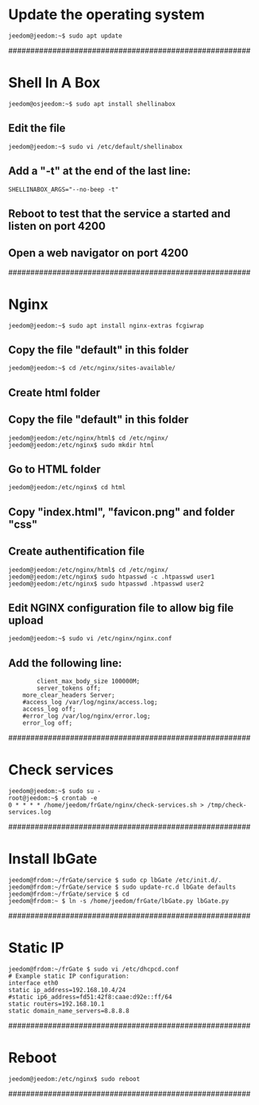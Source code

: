 # Update the operating system
```
jeedom@jeedom:~$ sudo apt update
```

#######################################################
# Shell In A Box
```shell
jeedom@osjeedom:~$ sudo apt install shellinabox
```
## Edit the file 
```shell
jeedom@jeedom:~$ sudo vi /etc/default/shellinabox
```
## Add a "-t" at the end of the last line:
```shell
SHELLINABOX_ARGS="--no-beep -t"
```
## Reboot to test that the service a started and listen on port 4200
## Open a web navigator on port 4200

#######################################################
# Nginx
```shell
jeedom@jeedom:~$ sudo apt install nginx-extras fcgiwrap
```
## Copy the file "default" in this folder
```shell
jeedom@jeedom:~$ cd /etc/nginx/sites-available/
```
## Create html folder
## Copy the file "default" in this folder
```shell
jeedom@jeedom:/etc/nginx/html$ cd /etc/nginx/
jeedom@jeedom:/etc/nginx$ sudo mkdir html
```
## Go to HTML folder
```shell
jeedom@jeedom:/etc/nginx$ cd html
```
## Copy "index.html", "favicon.png" and folder "css"
## Create authentification file
```shell
jeedom@jeedom:/etc/nginx/html$ cd /etc/nginx/
jeedom@jeedom:/etc/nginx$ sudo htpasswd -c .htpasswd user1
jeedom@jeedom:/etc/nginx$ sudo htpasswd .htpasswd user2
```
## Edit NGINX configuration file to allow big file upload
```shell
jeedom@jeedom:~$ sudo vi /etc/nginx/nginx.conf
```
## Add the following line:
```shell
        client_max_body_size 100000M;
        server_tokens off;
	more_clear_headers Server;
	#access_log /var/log/nginx/access.log;
	access_log off;
	#error_log /var/log/nginx/error.log;
	error_log off;
```
#######################################################
# Check services
```shell
jeedom@jeedom:~$ sudo su -
root@jeedom:~$ crontab -e
0 * * * * /home/jeedom/frGate/nginx/check-services.sh > /tmp/check-services.log
```
#######################################################
# Install lbGate
```shell
jeedom@frdom:~/frGate/service $ sudo cp lbGate /etc/init.d/.
jeedom@frdom:~/frGate/service $ sudo update-rc.d lbGate defaults
jeedom@frdom:~/frGate/service $ cd
jeedom@frdom:~ $ ln -s /home/jeedom/frGate/lbGate.py lbGate.py
```
#######################################################
# Static IP
```shell
jeedom@frdom:~/frGate $ sudo vi /etc/dhcpcd.conf
# Example static IP configuration:
interface eth0
static ip_address=192.168.10.4/24
#static ip6_address=fd51:42f8:caae:d92e::ff/64
static routers=192.168.10.1
static domain_name_servers=8.8.8.8
```
#######################################################
# Reboot
```shell
jeedom@jeedom:/etc/nginx$ sudo reboot
```
#######################################################
